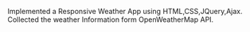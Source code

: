 Implemented a Responsive Weather App using HTML,CSS,JQuery,Ajax. Collected the weather Information form OpenWeatherMap API.

